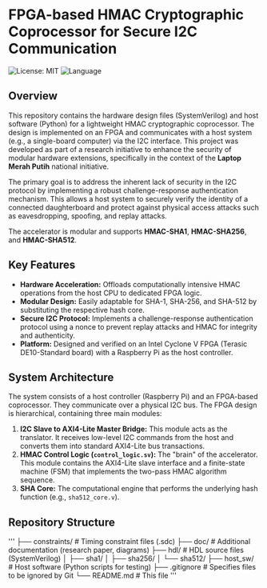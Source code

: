 # FPGA-based HMAC Cryptographic Coprocessor for Secure I2C Communication

![License: MIT](https://img.shields.io/badge/License-MIT-yellow.svg)
![Language](https://img.shields.io/badge/Language-SystemVerilog%20%26%20Python-blue.svg)

## Overview

This repository contains the hardware design files (SystemVerilog) and host software (Python) for a lightweight HMAC cryptographic coprocessor. The design is implemented on an FPGA and communicates with a host system (e.g., a single-board computer) via the I2C interface. This project was developed as part of a research initiative to enhance the security of modular hardware extensions, specifically in the context of the **Laptop Merah Putih** national initiative.

The primary goal is to address the inherent lack of security in the I2C protocol by implementing a robust challenge-response authentication mechanism. This allows a host system to securely verify the identity of a connected daughterboard and protect against physical access attacks such as eavesdropping, spoofing, and replay attacks.

The accelerator is modular and supports **HMAC-SHA1**, **HMAC-SHA256**, and **HMAC-SHA512**.

## Key Features

-   **Hardware Acceleration:** Offloads computationally intensive HMAC operations from the host CPU to dedicated FPGA logic.
-   **Modular Design:** Easily adaptable for SHA-1, SHA-256, and SHA-512 by substituting the respective hash core.
-   **Secure I2C Protocol:** Implements a challenge-response authentication protocol using a nonce to prevent replay attacks and HMAC for integrity and authenticity.
-   **Platform:** Designed and verified on an Intel Cyclone V FPGA (Terasic DE10-Standard board) with a Raspberry Pi as the host controller.

## System Architecture

The system consists of a host controller (Raspberry Pi) and an FPGA-based coprocessor. They communicate over a physical I2C bus. The FPGA design is hierarchical, containing three main modules:

1.  **I2C Slave to AXI4-Lite Master Bridge:** This module acts as the translator. It receives low-level I2C commands from the host and converts them into standard AXI4-Lite bus transactions.
2.  **HMAC Control Logic (`control_logic.sv`):** The "brain" of the accelerator. This module contains the AXI4-Lite slave interface and a finite-state machine (FSM) that implements the two-pass HMAC algorithm sequence.
3.  **SHA Core:** The computational engine that performs the underlying hash function (e.g., `sha512_core.v`).



## Repository Structure
'''
├── constraints/          # Timing constraint files (.sdc)
├── doc/                  # Additional documentation (research paper, diagrams)
├── hdl/                  # HDL source files (SystemVerilog)
│   ├── sha1/
│   ├── sha256/
│   └── sha512/
├── host_sw/              # Host software (Python scripts for testing)
├── .gitignore            # Specifies files to be ignored by Git
└── README.md             # This file '''
